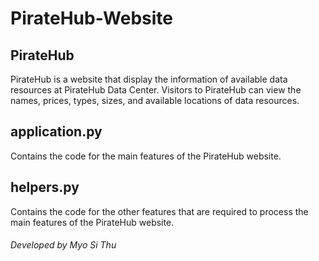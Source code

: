 # PirateHub-Website

## PirateHub
  PirateHub is a website that display the information of available data resources at PirateHub Data Center. Visitors to PirateHub can view the names, prices, types, sizes, and available locations of data resources.
  
## application.py
  Contains the code for the main features of the PirateHub website.
 
## helpers.py
  Contains the code for the other features that are required to process the main features of the PirateHub website.

###### Developed by Myo Si Thu
